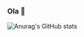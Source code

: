 ### Ola  👋

![Anurag's GitHub stats](https://github-readme-stats.vercel.app/api?username=DiogenesPaulista&theme=transparent&show_icons=true)
